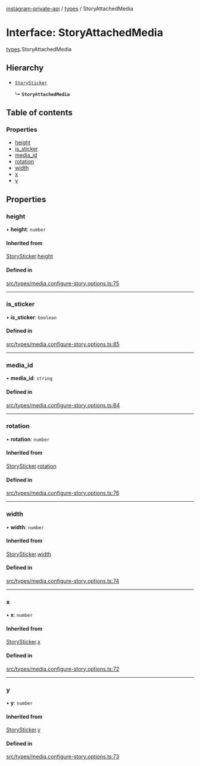 [instagram-private-api](../../README.md) / [types](../../modules/types.md) / StoryAttachedMedia

# Interface: StoryAttachedMedia

[types](../../modules/types.md).StoryAttachedMedia

## Hierarchy

- [`StorySticker`](StorySticker.md)

  ↳ **`StoryAttachedMedia`**

## Table of contents

### Properties

- [height](StoryAttachedMedia.md#height)
- [is\_sticker](StoryAttachedMedia.md#is_sticker)
- [media\_id](StoryAttachedMedia.md#media_id)
- [rotation](StoryAttachedMedia.md#rotation)
- [width](StoryAttachedMedia.md#width)
- [x](StoryAttachedMedia.md#x)
- [y](StoryAttachedMedia.md#y)

## Properties

### height

• **height**: `number`

#### Inherited from

[StorySticker](StorySticker.md).[height](StorySticker.md#height)

#### Defined in

[src/types/media.configure-story.options.ts:75](https://github.com/Nerixyz/instagram-private-api/blob/b3351b9/src/types/media.configure-story.options.ts#L75)

___

### is\_sticker

• **is\_sticker**: `boolean`

#### Defined in

[src/types/media.configure-story.options.ts:85](https://github.com/Nerixyz/instagram-private-api/blob/b3351b9/src/types/media.configure-story.options.ts#L85)

___

### media\_id

• **media\_id**: `string`

#### Defined in

[src/types/media.configure-story.options.ts:84](https://github.com/Nerixyz/instagram-private-api/blob/b3351b9/src/types/media.configure-story.options.ts#L84)

___

### rotation

• **rotation**: `number`

#### Inherited from

[StorySticker](StorySticker.md).[rotation](StorySticker.md#rotation)

#### Defined in

[src/types/media.configure-story.options.ts:76](https://github.com/Nerixyz/instagram-private-api/blob/b3351b9/src/types/media.configure-story.options.ts#L76)

___

### width

• **width**: `number`

#### Inherited from

[StorySticker](StorySticker.md).[width](StorySticker.md#width)

#### Defined in

[src/types/media.configure-story.options.ts:74](https://github.com/Nerixyz/instagram-private-api/blob/b3351b9/src/types/media.configure-story.options.ts#L74)

___

### x

• **x**: `number`

#### Inherited from

[StorySticker](StorySticker.md).[x](StorySticker.md#x)

#### Defined in

[src/types/media.configure-story.options.ts:72](https://github.com/Nerixyz/instagram-private-api/blob/b3351b9/src/types/media.configure-story.options.ts#L72)

___

### y

• **y**: `number`

#### Inherited from

[StorySticker](StorySticker.md).[y](StorySticker.md#y)

#### Defined in

[src/types/media.configure-story.options.ts:73](https://github.com/Nerixyz/instagram-private-api/blob/b3351b9/src/types/media.configure-story.options.ts#L73)
